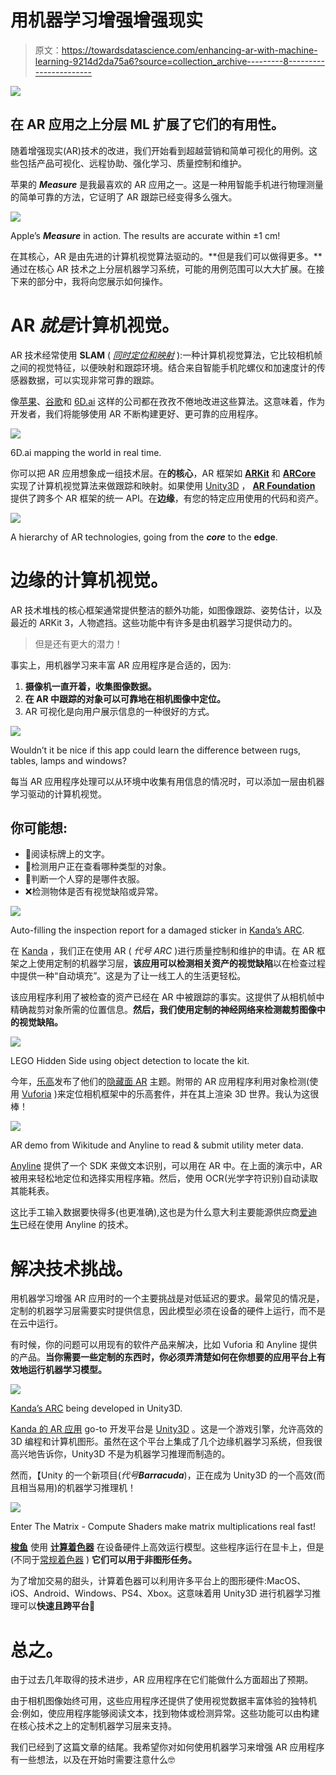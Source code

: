 # 用机器学习增强增强现实

> 原文：<https://towardsdatascience.com/enhancing-ar-with-machine-learning-9214d2da75a6?source=collection_archive---------8----------------------->

![](img/42ccdedc29394487a2a675bb6a54a71f.png)

## 在 AR 应用之上分层 ML 扩展了它们的有用性。

随着增强现实(AR)技术的改进，我们开始看到超越营销和简单可视化的用例。这些包括产品可视化、远程协助、强化学习、质量控制和维护。

苹果的 ***Measure*** 是我最喜欢的 AR 应用之一。这是一种用智能手机进行物理测量的简单可靠的方法，它证明了 AR 跟踪已经变得多么强大。

![](img/7016b56d360472f29881cdc451e846b2.png)

Apple’s ***Measure*** in action. The results are accurate within ±1 cm!

在其核心，AR 是由先进的计算机视觉算法驱动的。**但是我们可以做得更多。**通过在核心 AR 技术之上分层机器学习系统，可能的用例范围可以大大扩展。在接下来的部分中，我将向您展示如何操作。

# AR *就是*计算机视觉。

AR 技术经常使用 **SLAM** ( [*同时定位和映射*](https://en.wikipedia.org/wiki/Simultaneous_localization_and_mapping) ):一种计算机视觉算法，它比较相机帧之间的视觉特征，以便映射和跟踪环境。结合来自智能手机陀螺仪和加速度计的传感器数据，可以实现非常可靠的跟踪。

像[苹果](https://developer.apple.com/augmented-reality/)、[谷歌](https://developers.google.com/ar)和 [6D.ai](https://www.6d.ai/) 这样的公司都在孜孜不倦地改进这些算法。这意味着，作为开发者，我们将能够使用 AR 不断构建更好、更可靠的应用程序。

![](img/d0e3eaf8f73fdaac53a706d58b82a080.png)

6D.ai mapping the world in real time.

你可以把 AR 应用想象成一组技术层。在**的核心**，AR 框架如 [**ARKit**](https://developer.apple.com/augmented-reality/) 和 [**ARCore**](https://developers.google.com/ar) 实现了计算机视觉算法来做跟踪和映射。如果使用 [Unity3D](https://unity.com/) ， [**AR Foundation**](https://docs.unity3d.com/Packages/com.unity.xr.arfoundation@2.2/manual/index.html) 提供了跨多个 AR 框架的统一 API。在**边缘**，有您的特定应用使用的代码和资产。

![](img/b5b07fe64162f12319282b13e4521548.png)

A hierarchy of AR technologies, going from the ***core*** to the **edge**.

# 边缘的计算机视觉。

AR 技术堆栈的核心框架通常提供整洁的额外功能，如图像跟踪、姿势估计，以及最近的 ARKit 3，人物遮挡。这些功能中有许多是由机器学习提供动力的。

> 但是还有更大的潜力！

事实上，用机器学习来丰富 AR 应用程序是合适的，因为:

1.  **摄像机一直开着，收集图像数据。**
2.  **在 AR 中跟踪的对象可以可靠地在相机图像中定位。**
3.  AR 可视化是向用户展示信息的一种很好的方式。

![](img/b5a7428252044004319da09a898671c8.png)

Wouldn’t it be nice if this app could learn the difference between rugs, tables, lamps and windows?

每当 AR 应用程序处理可以从环境中收集有用信息的情况时，可以添加一层由机器学习驱动的计算机视觉。

## **你可能想:**

*   📖阅读标牌上的文字。
*   👀检测用户正在查看哪种类型的对象。
*   👫判断一个人穿的是哪件衣服。
*   ❌检测物体是否有视觉缺陷或异常。

![](img/06c7dc0901f42e6719e98e23e8899465.png)

Auto-filling the inspection report for a damaged sticker in [Kanda’s ARC](https://www.kanda.dk/).

在 [Kanda](https://www.kanda.dk/) ，我们正在使用 AR ( *代号 ARC* )进行质量控制和维护的申请。在 AR 框架之上使用定制的机器学习层，**该应用可以检测相关资产的视觉缺陷**以在检查过程中提供一种“自动填充”。这是为了让一线工人的生活更轻松。

该应用程序利用了被检查的资产已经在 AR 中被跟踪的事实。这提供了从相机帧中精确裁剪对象所需的位置信息。**然后，我们使用定制的神经网络来检测裁剪图像中的视觉缺陷。**

![](img/7fca205f5e4ba279f907e3c78a039fd5.png)

LEGO Hidden Side using object detection to locate the kit.

今年，[乐高](https://www.lego.com)发布了他们的[隐藏面 AR](https://www.lego.com/en-us/themes/hidden-side/about) 主题。附带的 AR 应用程序利用对象检测(使用 [Vuforia](https://www.ptc.com/en/products/augmented-reality/vuforia) )来定位相机框架中的乐高套件，并在其上渲染 3D 世界。我认为这很棒！

![](img/6b6f512d327f19d7d0be7d4a4c0c8a16.png)

AR demo from Wikitude and Anyline to read & submit utility meter data.

[Anyline](https://anyline.com/) 提供了一个 SDK 来做文本识别，可以用在 AR 中。在上面的演示中，AR 被用来轻松地定位和选择实用程序箱。然后，使用 OCR(光学字符识别)自动读取其能耗表。

这比手工输入数据要快得多(也更准确),这也是为什么意大利主要能源供应商[爱迪生](https://www.edison.it/)已经在使用 Anyline 的技术。

# 解决技术挑战。

用机器学习增强 AR 应用时的一个主要挑战是对低延迟的要求。最常见的情况是，定制的机器学习层需要实时提供信息，因此模型必须在设备的硬件上运行，而不是在云中运行。

有时候，你的问题可以用现有的软件产品来解决，比如 Vuforia 和 Anyline 提供的产品。**当你需要一些定制的东西时，你必须弄清楚如何在你想要的应用平台上有效地运行机器学习模型。**

![](img/33222d8e4b31d30e7edda39f997b9cc9.png)

[Kanda’s ARC](https://www.kanda.dk/) being developed in Unity3D.

[Kanda 的 AR 应用](https://www.kanda.dk/) go-to 开发平台是 [Unity3D](https://unity.com/) 。这是一个游戏引擎，允许高效的 3D 编程和计算机图形。虽然在这个平台上集成了几个边缘机器学习系统，但我很高兴地告诉你，Unity3D 不是为机器学习推理而制造的。

然而，【Unity 的一个新项目(*代号****Barracuda***)，正在成为 Unity3D 的一个高效(而且相当易用)的机器学习推理机！

![](img/d2c9653cddd87c73d89161a91da74876.png)

Enter The Matrix - Compute Shaders make matrix multiplications real fast!

[**梭鱼**](https://github.com/Unity-Technologies/barracuda-release) 使用 [**计算着色器**](https://docs.unity3d.com/Manual/class-ComputeShader.html) 在设备硬件上高效运行模型。这些程序运行在显卡上，但是(不同于[常规着色器](https://docs.unity3d.com/Manual/ShadersOverview.html) ) **它们可以用于非图形任务。**

为了增加交易的甜头，计算着色器可以利用许多平台上的图形硬件:MacOS、iOS、Android、Windows、PS4、Xbox。这意味着用 Unity3D 进行机器学习推理可以**快速且跨平台**🤩

# 总之。

由于过去几年取得的技术进步，AR 应用程序在它们能做什么方面超出了预期。

由于相机图像始终可用，这些应用程序还提供了使用视觉数据丰富体验的独特机会:例如，使应用程序能够阅读文本，找到物体或检测异常。这些功能可以由构建在核心技术之上的定制机器学习层来支持。

我们已经到了这篇文章的结尾。我希望你对如何使用机器学习来增强 AR 应用程序有一些想法，以及在开始时需要注意什么🤓